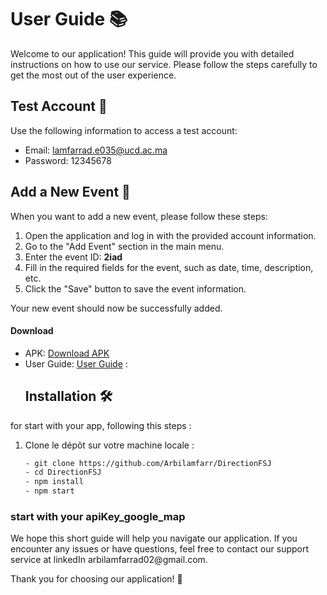 # User Guide 📚

Welcome to our application! This guide will provide you with detailed instructions on how to use our service. Please follow the steps carefully to get the most out of the user experience.

## Test Account 🧪

Use the following information to access a test account:

- Email: lamfarrad.e035@ucd.ac.ma
- Password: 12345678

## Add a New Event 📅

When you want to add a new event, please follow these steps:

1. Open the application and log in with the provided account information.
2. Go to the "Add Event" section in the main menu.
3. Enter the event ID: **2iad**
4. Fill in the required fields for the event, such as date, time, description, etc.
5. Click the "Save" button to save the event information.

Your new event should now be successfully added.
#### Download

- APK: [Download APK](https://expo.dev/artifacts/eas/39sjQH4movBLRtUSDRhSAB.apk)
- User Guide: [User Guide](https://docs.google.com/presentation/d/1DYwO9btqvaI265ROwy3QT6MUOB42piE_/edit?usp=sharing&ouid=104949834596476959430&rtpof=true&sd=true) :
  ## Installation 🛠️

 for start with your app, following this steps :

1. Clone le dépôt sur votre machine locale :
   ```bash
   - git clone https://github.com/Arbilamfarr/DirectionFSJ
   - cd DirectionFSJ 
   - npm install
   - npm start  
<h3>start with your apiKey_google_map</h3>
We hope this short guide will help you navigate our application. If you encounter any issues or have questions, feel free to contact our support service at linkedIn arbilamfarrad02@gmail.com.

Thank you for choosing our application! 🚀
